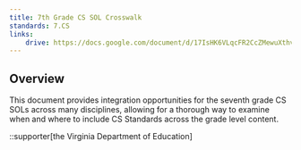 ```yaml
---
title: 7th Grade CS SOL Crosswalk
standards: 7.CS
links:
    drive: https://docs.google.com/document/d/17IsHK6VLqcFR2CcZMewuXthvCvGD-mgx9R32ghYMyck/edit?usp=drive_link
---
```


## Overview
This document provides integration opportunities for the seventh grade CS SOLs across many disciplines, allowing for a thorough way to examine when and where to include CS Standards across the grade level content.

::supporter[the Virginia Department of Education]